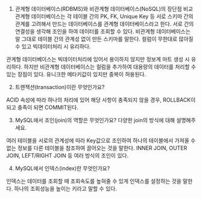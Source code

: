 1. 관계형 데이터베이스(RDBMS)와 비관계형 데이터베이스(NoSQL)의 장단점 비교
관계형 데이터베이스는 각 테이블 간의 PK, FK, Unique Key 등 서로 스키마 간의 관계를 고려해서 만드는 데이터베이스를 관계형 데이터베이스라고 한다. 서로 간의 연결성을 생각해 조인을 하여 데이터를 조회할 수 있다.
비관계형 데이터베이스는 말 그대로 테이블 간의 관계성 없이 만든 스키마를 말한다. 컬럼이 무한대로 많아질 수 있고 빅데이터처리 시 유리하다.

관계형 데이터베이스는 빅데이터처리에 있어서 용이하지 않지만 정보계 마트 생성 시 유리하다. 하지만 비관계형 데이터베이스는 컬럼을 추가하여 대용량의 데이터를 처리할 수 있는 장점이 있다. 유니크한 메타키값이 있지만 중복이 허용된다.

2. 트랜잭션(transaction)이란 무엇인가요?

ACID 속성에 따라 하나의 처리에 있어 해당 사항이 충족되지 않을 경우, ROLLBACK이 되고 충족이 되면 COMMIT된다.

3. MySQL에서 조인(join)의 역할은 무엇인가요? 다양한 join의 방식에 대해 설명해주세요.

여러 테이블을 서로의 관계성에 따라 Key값으로 조인하여 하나의 테이블에서 가져올 수 없는 정보를 다른 테이블을 참조하여 끌어오는 것을 말한다.
INNER JOIN, OUTER JOIN, LEFT/RIGHT JOIN 등 여러 방식의 조인이 있다.

4. MySQL에서 인덱스(index)란 무엇인가요?

인덱스는 데이터를 조회할 때 조회속도를 높혀줄 수 있게 인덱스를 설정하는 것을 말한다.
하나의 조회성능을 높이는 키라고 말할 수 있다.
